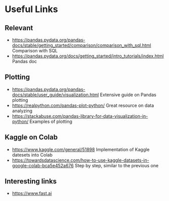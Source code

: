 # Useful Links
## Relevant
- https://pandas.pydata.org/pandas-docs/stable/getting_started/comparison/comparison_with_sql.html Comparison with SQL
- https://pandas.pydata.org/docs/getting_started/intro_tutorials/index.html Pandas doc

## Plotting

- https://pandas.pydata.org/pandas-docs/stable/user_guide/visualization.html Extensive guide on Pandas plotting
- https://realpython.com/pandas-plot-python/ Great resource on data analyzing
- https://stackabuse.com/pandas-library-for-data-visualization-in-python/ Examples of plotting

## Kaggle on Colab
- https://www.kaggle.com/general/51898 Implementation of Kaggle datesets into Colab
- https://towardsdatascience.com/how-to-use-kaggle-datasets-in-google-colab-bca5e452a676 Step by step, similar to the previous one

## Interesting links
- https://www.fast.ai
